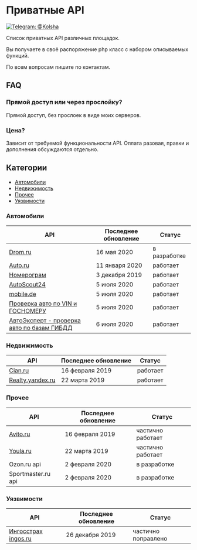 # Приватные API
[![Telegram: @Kolsha](https://img.shields.io/badge/contact-@Kolsha-blue.svg?style=flat)](https://t.me/Kolsha) 

Список приватных API различных площадок.

Вы получаете в своё распоряжение php класс с набором описываемых функций.

По всем вопросам пишите по контактам. 

## FAQ

### Прямой доступ или через прослойку?
Прямой доступ, без прослоек в виде моих серверов.

### Цена?
Зависит от требуемой функциональности API. Оплата разовая, правки и дополнения обсуждаются отдельно.

## Категории

- [Автомобили](#Автомобили)
- [Недвижимость](#Недвижимость)
- [Прочее](#Прочее)
- [Уязвимости](#Уязвимости)



### Автомобили
API | Последнее обновление | Статус 
|---|---|---|
| [Drom.ru](drom.md)           | 16 мая 2020 | в разработке|
| [Auto.ru](auto.ru.md)         | 11 января 2020 | работает    |
| [Номерограм](nomerogram.md)   | 3 декабря 2019  | работает    |
| [AutoScout24](https://www.autoscout24.com) | 5 июля 2020 | работает |
| [mobile.de](https://www.mobile.de) | 5 июля 2020 | работает |
| [Проверка авто по VIN и ГОСНОМЕРУ](https://play.google.com/store/apps/details?id=ru.likemobile.basegibdd) | 5 июля 2020 | работает |
| [АвтоЭксперт - проверка авто по базам ГИБДД](https://play.google.com/store/apps/details?id=ru.likemobile.checkauto) | 6 июля 2020 | работает |

### Недвижимость
API | Последнее обновление | Статус 
|---|---|---|
| [Cian.ru](cian.md)                   | 16 февраля 2019 | работает|
| [Realty.yandex.ru](realty.yandex.md) | 22 марта 2019   | работает|


### Прочее
API | Последнее обновление | Статус 
|---|---|---|
| [Avito.ru](avito.md) | 16 февраля 2019 | частично работает|
| [Youla.ru](youla.md) | 22 марта 2019   | частично работает|
| Ozon.ru api | 2 февраля 2020 | в разработке|
| Sportmaster.ru api | 2 февраля 2020 | в разработке|


### Уязвимости
API | Последнее обновление | Статус 
|---|---|---|
| [Ингосстрах ingos.ru](ingomobile_vulnerabilities.md) | 26 декабря 2019   | частично поправлено |
